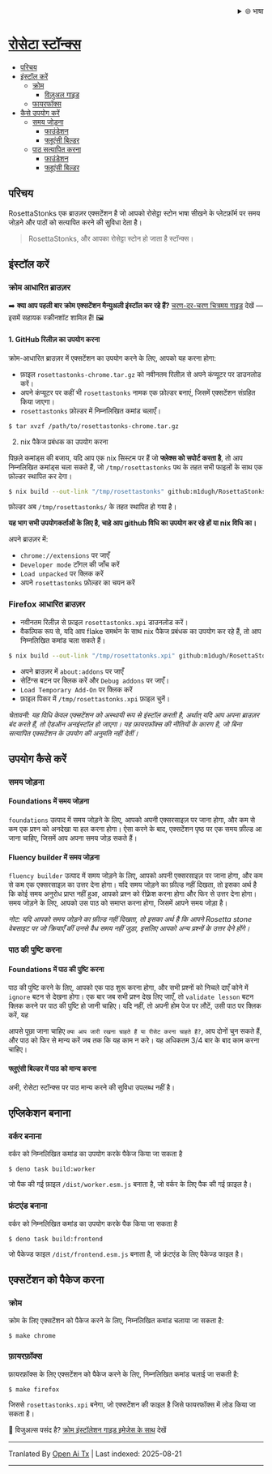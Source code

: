
<div align="right">
  <details>
    <summary >🌐 भाषा</summary>
    <div>
      <div align="center">
        <a href="https://openaitx.github.io/view.html?user=m1dugh&project=RosettaStonks&lang=en">English</a>
        | <a href="https://openaitx.github.io/view.html?user=m1dugh&project=RosettaStonks&lang=zh-CN">简体中文</a>
        | <a href="https://openaitx.github.io/view.html?user=m1dugh&project=RosettaStonks&lang=zh-TW">繁體中文</a>
        | <a href="https://openaitx.github.io/view.html?user=m1dugh&project=RosettaStonks&lang=ja">日本語</a>
        | <a href="https://openaitx.github.io/view.html?user=m1dugh&project=RosettaStonks&lang=ko">한국어</a>
        | <a href="https://openaitx.github.io/view.html?user=m1dugh&project=RosettaStonks&lang=hi">हिन्दी</a>
        | <a href="https://openaitx.github.io/view.html?user=m1dugh&project=RosettaStonks&lang=th">ไทย</a>
        | <a href="https://openaitx.github.io/view.html?user=m1dugh&project=RosettaStonks&lang=fr">Français</a>
        | <a href="https://openaitx.github.io/view.html?user=m1dugh&project=RosettaStonks&lang=de">Deutsch</a>
        | <a href="https://openaitx.github.io/view.html?user=m1dugh&project=RosettaStonks&lang=es">Español</a>
        | <a href="https://openaitx.github.io/view.html?user=m1dugh&project=RosettaStonks&lang=it">Italiano</a>
        | <a href="https://openaitx.github.io/view.html?user=m1dugh&project=RosettaStonks&lang=ru">Русский</a>
        | <a href="https://openaitx.github.io/view.html?user=m1dugh&project=RosettaStonks&lang=pt">Português</a>
        | <a href="https://openaitx.github.io/view.html?user=m1dugh&project=RosettaStonks&lang=nl">Nederlands</a>
        | <a href="https://openaitx.github.io/view.html?user=m1dugh&project=RosettaStonks&lang=pl">Polski</a>
        | <a href="https://openaitx.github.io/view.html?user=m1dugh&project=RosettaStonks&lang=ar">العربية</a>
        | <a href="https://openaitx.github.io/view.html?user=m1dugh&project=RosettaStonks&lang=fa">فارسی</a>
        | <a href="https://openaitx.github.io/view.html?user=m1dugh&project=RosettaStonks&lang=tr">Türkçe</a>
        | <a href="https://openaitx.github.io/view.html?user=m1dugh&project=RosettaStonks&lang=vi">Tiếng Việt</a>
        | <a href="https://openaitx.github.io/view.html?user=m1dugh&project=RosettaStonks&lang=id">Bahasa Indonesia</a>
        | <a href="https://openaitx.github.io/view.html?user=m1dugh&project=RosettaStonks&lang=as">অসমীয়া</
      </div>
    </div>
  </details>
</div>

# रोसेटा स्टॉन्क्स

- [परिचय](#introduction)
- [इंस्टॉल करें](#install)
  - [क्रोम](#chrome-based-browsers)
    - [विज़ुअल गाइड](#chrome-based-browsers)
  - [फायरफॉक्स](#firefox-based-browsers)
- [कैसे उपयोग करें](#how-to-use)
  - [समय जोड़ना](#adding-time)
    - [फाउंडेशन](#adding-time-in-foundations)
    - [फ्लूएंसी बिल्डर](#adding-time-in-fluency-builder)
  - [पाठ सत्यापित करना](#validating-lesson)
    - [फाउंडेशन](#validating-lesson-in-foundations)
    - [फ्लूएंसी बिल्डर](#validating-lesson-in-fluency-builder)

## परिचय

RosettaStonks एक ब्राउज़र एक्सटेंशन है जो आपको रोसेट्टा स्टोन भाषा सीखने के प्लेटफ़ॉर्म पर समय जोड़ने और पाठों को सत्यापित करने की सुविधा देता है।

> RosettaStonks, और आपका रोसेट्टा स्टोन हो जाता है स्टॉन्क्स।

## इंस्टॉल करें

### क्रोम आधारित ब्राउज़र

➡️ **क्या आप पहली बार क्रोम एक्सटेंशन मैन्युअली इंस्टॉल कर रहे हैं?** [चरण-दर-चरण चित्रमय गाइड](https://raw.githubusercontent.com/m1dugh/RosettaStonks/master/INSTALL_GUI.md) देखें — इसमें सहायक स्क्रीनशॉट शामिल हैं! 🖼️

#### 1. GitHub रिलीज़ का उपयोग करना

क्रोम-आधारित ब्राउज़र में एक्सटेंशन का उपयोग करने के लिए, आपको यह करना होगा:

- फ़ाइल `rosettastonks-chrome.tar.gz` को नवीनतम रिलीज़ से अपने कंप्यूटर पर डाउनलोड करें।
- अपने कंप्यूटर पर कहीं भी `rosettastonks` नामक एक फ़ोल्डर बनाएं, जिसमें एक्सटेंशन संग्रहित किया जाएगा।
- `rosettastonks` फ़ोल्डर में निम्नलिखित कमांड चलाएँ।




```bash
$ tar xvzf /path/to/rosettastonks-chrome.tar.gz
```

2. nix पैकेज प्रबंधक का उपयोग करना

पिछले कमांड्स की बजाय, यदि आप एक nix सिस्टम पर हैं जो **फ्लेक्स को सपोर्ट करता है**,
तो आप निम्नलिखित कमांड्स चला सकते हैं, जो `/tmp/rosettastonks` पथ के तहत
सभी फाइलों के साथ एक फ़ोल्डर स्थापित कर देगा।

```bash
$ nix build --out-link "/tmp/rosettastonks" github:m1dugh/RosettaStonks#chrome
```
फ़ोल्डर अब `/tmp/rosettastonks/` के तहत स्थापित हो गया है।

**यह भाग सभी उपयोगकर्ताओं के लिए है, चाहे आप github विधि का उपयोग कर रहे हों या nix विधि का।**

अपने ब्राउज़र में:

- `chrome://extensions` पर जाएँ
- `Developer mode` टॉगल की जाँच करें
- `Load unpacked` पर क्लिक करें
- अपने `rosettastonks` फ़ोल्डर का चयन करें

### Firefox आधारित ब्राउज़र

- नवीनतम रिलीज़ से फ़ाइल `rosettastonks.xpi` डाउनलोड करें।
- वैकल्पिक रूप से, यदि आप flake समर्थन के साथ nix पैकेज प्रबंधक का उपयोग कर रहे हैं, तो आप
  निम्नलिखित कमांड चला सकते हैं।



```bash
$ nix build --out-link "/tmp/rosettatonks.xpi" github:m1dugh/RosettaStonks#mozilla
```

- अपने ब्राउज़र में `about:addons` पर जाएँ
- सेटिंग्स बटन पर क्लिक करें और `Debug addons` पर जाएँ।
- `Load Temporary Add-On` पर क्लिक करें
- फ़ाइल पिकर में `/tmp/rosettastonks.xpi` फ़ाइल चुनें।

_चेतावनी: यह विधि केवल एक्सटेंशन को अस्थायी रूप से इंस्टॉल करती है, अर्थात् यदि आप
अपना ब्राउज़र बंद करते हैं, तो ऐडऑन अनइंस्टॉल हो जाएगा। यह फ़ायरफ़ॉक्स की
नीतियों के कारण है, जो बिना सत्यापित एक्सटेंशन के उपयोग की अनुमति नहीं देतीं।_

## उपयोग कैसे करें

### समय जोड़ना

#### Foundations में समय जोड़ना

`foundations` उत्पाद में समय जोड़ने के लिए, आपको अपनी एक्सरसाइज़ पर जाना होगा, और
कम से कम एक प्रश्न को अनदेखा या हल करना होगा। ऐसा करने के बाद, एक्सटेंशन पृष्ठ पर एक समय फ़ील्ड
आ जाना चाहिए, जिसमें आप अपना समय जोड़ सकते हैं।

#### Fluency builder में समय जोड़ना

`fluency builder` उत्पाद में समय जोड़ने के लिए, आपको अपनी एक्सरसाइज़ पर जाना होगा, और
कम से कम एक एक्सरसाइज़ का उत्तर देना होगा। यदि समय जोड़ने का फ़ील्ड नहीं दिखता, तो इसका अर्थ है
कि कोई समय अनुरोध प्राप्त नहीं हुआ, आपको प्रश्न को रीफ़्रेश करना होगा और फिर से उत्तर देना होगा।
समय जोड़ने के लिए, आपको उस पाठ को समाप्त करना होगा, जिसमें आपने समय जोड़ा है।

_नोट: यदि आपको समय जोड़ने का फ़ील्ड नहीं दिखता, तो इसका अर्थ है कि आपने Rosetta stone वेबसाइट पर जो क्रियाएँ कीं
उनसे वैध समय नहीं जुड़ा, इसलिए आपको अन्य प्रश्नों के उत्तर देने होंगे।_

### पाठ की पुष्टि करना

#### Foundations में पाठ की पुष्टि करना

पाठ की पुष्टि करने के लिए, आपको एक पाठ शुरू करना होगा, और सभी प्रश्नों को निचले दाएँ कोने में `ignore` बटन से देखना होगा।
एक बार जब सभी प्रश्न देख लिए जाएँ, तो `validate lesson` बटन क्लिक करने पर पाठ की पुष्टि हो जानी चाहिए।
यदि नहीं, तो अपनी होम पेज पर लौटें, उसी पाठ पर क्लिक करें, यह



आपसे पूछा जाना चाहिए `क्या आप जारी रखना चाहते हैं या रीसेट करना चाहते हैं?`, आप दोनों चुन सकते हैं, और
पाठ को फिर से मान्य करें जब तक कि यह काम न करे। यह अधिकतम 3/4 बार के बाद काम करना चाहिए।

#### फ्लुएंसी बिल्डर में पाठ को मान्य करना

अभी, रोसेटा स्टॉन्क्स पर पाठ मान्य करने की सुविधा उपलब्ध नहीं है।

## एप्लिकेशन बनाना

### वर्कर बनाना

वर्कर को निम्नलिखित कमांड का उपयोग करके पैकेज किया जा सकता है

```
$ deno task build:worker
```

जो पैक की गई फ़ाइल `/dist/worker.esm.js` बनाता है, जो वर्कर के लिए पैक की गई फ़ाइल है।

### फ्रंटएंड बनाना

वर्कर को निम्नलिखित कमांड का उपयोग करके पैक किया जा सकता है


```
$ deno task build:frontend
```

जो पैकेज्ड फाइल `/dist/frontend.esm.js` बनाता है, जो फ्रंटएंड के लिए पैकेज्ड फाइल है।

## एक्सटेंशन को पैकेज करना

### क्रोम

क्रोम के लिए एक्सटेंशन को पैकेज करने के लिए, निम्नलिखित कमांड चलाया जा सकता है:


```
$ make chrome
```

### फ़ायरफ़ॉक्स

फ़ायरफ़ॉक्स के लिए एक्सटेंशन को पैकेज करने के लिए, निम्नलिखित कमांड चलाई जा सकती है:

```
$ make firefox
```
जिससे `rosettastonks.xpi` बनेगा, जो एक्सटेंशन की फाइल है जिसे
फायरफॉक्स में लोड किया जा सकता है।

📸 विजुअल्स पसंद है? [क्रोम इंस्टॉलेशन गाइड इमेजेस के साथ](https://raw.githubusercontent.com/m1dugh/RosettaStonks/master/INSTALL_GUI.md) देखें


---

Tranlated By [Open Ai Tx](https://github.com/OpenAiTx/OpenAiTx) | Last indexed: 2025-08-21

---